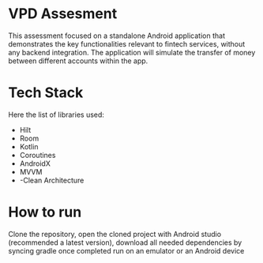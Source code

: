 # VPD Assesment

This assessment focused on a standalone Android application that demonstrates the key functionalities relevant 
to fintech services, without any backend integration. The application will simulate the transfer of money between different accounts within the app. 


# Tech Stack
 Here the list of libraries used:
- Hilt
- Room
- Kotlin
- Coroutines
- AndroidX
- MVVM
- -Clean Architecture

# How to run
Clone the repository, open the cloned project with Android studio (recommended a latest version), 
download all needed dependencies by syncing gradle once completed run on an emulator or an Android device

